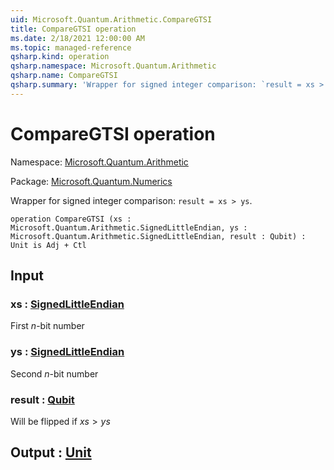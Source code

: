 ```yaml
---
uid: Microsoft.Quantum.Arithmetic.CompareGTSI
title: CompareGTSI operation
ms.date: 2/18/2021 12:00:00 AM
ms.topic: managed-reference
qsharp.kind: operation
qsharp.namespace: Microsoft.Quantum.Arithmetic
qsharp.name: CompareGTSI
qsharp.summary: 'Wrapper for signed integer comparison: `result = xs > ys`.'
---
```


# CompareGTSI operation

Namespace: [Microsoft.Quantum.Arithmetic](xref:Microsoft.Quantum.Arithmetic)

Package: [Microsoft.Quantum.Numerics](https://nuget.org/packages/Microsoft.Quantum.Numerics)


Wrapper for signed integer comparison: `result = xs > ys`.

```qsharp
operation CompareGTSI (xs : Microsoft.Quantum.Arithmetic.SignedLittleEndian, ys : Microsoft.Quantum.Arithmetic.SignedLittleEndian, result : Qubit) : Unit is Adj + Ctl
```


## Input

### xs : [SignedLittleEndian](xref:Microsoft.Quantum.Arithmetic.SignedLittleEndian)

First $n$-bit number


### ys : [SignedLittleEndian](xref:Microsoft.Quantum.Arithmetic.SignedLittleEndian)

Second $n$-bit number


### result : [Qubit](xref:microsoft.quantum.lang-ref.qubit)

Will be flipped if $xs > ys$



## Output : [Unit](xref:microsoft.quantum.lang-ref.unit)

